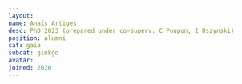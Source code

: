 ```yaml
---
layout:
name: Anaïs Artiges
desc: PhD 2023 (prepared under co-superv. C Poupon, I Uszynski)
position: alumni
cat: gaia
subcat: ginkgo
avatar:
joined: 2020
---
```



